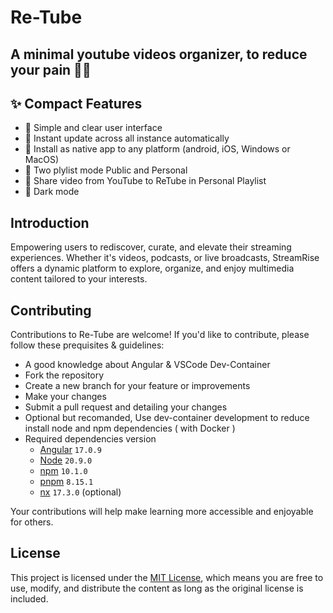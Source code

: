 # Re-Tube

## A minimal youtube videos organizer, to reduce your pain 😮‍💨

## ✨ Compact Features 

- 🚀 Simple and clear user interface
- 🚀 Instant update across all instance automatically 
- 🚀 Install as native app to any platform (android, iOS, Windows or MacOS)
- 🚀 Two plylist mode Public and Personal
- 🚀 Share video from YouTube to ReTube in Personal Playlist
- 🚀 Dark mode


## Introduction

Empowering users to rediscover, curate, and elevate their streaming experiences. Whether it's videos, podcasts, or live broadcasts, StreamRise offers a dynamic platform to explore, organize, and enjoy multimedia content tailored to your interests. 

## Contributing

Contributions to Re-Tube are welcome! If you'd like to contribute, please follow these prequisites & guidelines:

- A good knowledge about Angular & VSCode Dev-Container
- Fork the repository
- Create a new branch for your feature or improvements
- Make your changes
- Submit a pull request and detailing your changes
- Optional but recomanded, Use dev-container development to reduce install node and npm dependencies ( with Docker )
- Required dependencies version
  - [Angular](https://angular.dev) `17.0.9`
  - [Node](https://nodejs.org/en) `20.9.0`
  - [npm](https://www.npmjs.com) `10.1.0`
  - [pnpm](https://pnpm.io) `8.15.1`
  - [nx](https://nx.dev/) `17.3.0` (optional)

Your contributions will help make learning more accessible and enjoyable for others.

## License

This project is licensed under the [MIT License](LICENSE), which means you are free to use, modify, and distribute the content as long as the original license is included.
